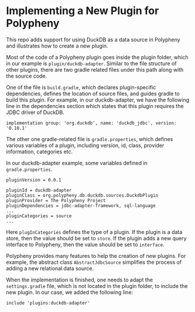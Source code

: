 # Implementing a New Plugin for Polypheny

This repo adds support for using DuckDB as a data source in Polypheny and illustrates how to create a new plugin.

Most of the code of a Polypheny plugin goes inside the plugin folder, which in our example is `plugin/duckdb-adapter`. Similar to the file structure of other plugins, there are two gradle related files under this path along with the source code.

One of the file is `build.gradle`, which declares plugin-specific dependencies, defines the location of source files, and guides gradle to build this plugin. For example, in our duckdb-adapter, we have the following line in the dependencies section which states that this plugin requires the JDBC driver of DuckDB.

```
implementation group: 'org.duckdb', name: 'duckdb_jdbc', version: '0.10.1'
```

The other one gradle-related file is `gradle.properties`, which defines various variables of a plugin, including version, id, class, provider information, categories etc.

In our duckdb-adapter example, some variables defined in `gradle.properties`.

```
pluginVersion = 0.0.1

pluginId = duckdb-adapter
pluginClass = org.polypheny.db.duckdb.sources.DuckdbPlugin
pluginProvider = The Polypheny Project
pluginDependencies = jdbc-adapter-framework, sql-language
...
pluginCategories = source
...
```

Here `plugInCategories` defines the type of a plugin. If the plugin is a data store, then the value should be set to `store`. If the plugin adds a new query interface to Polypheny, then the value should be set to `interface`.

Polypheny provides many features to help the creation of new plugins. For example, the abstract class `AbstractJdbcSource` simplifies the process of adding a new relational data source.

When the implementation is finished, one needs to adapt the `settings.gradle` file, which is not located in the plugin folder, to include the new plugin. In our case, we added the following line:

```
include 'plugins:duckdb-adapter'
```